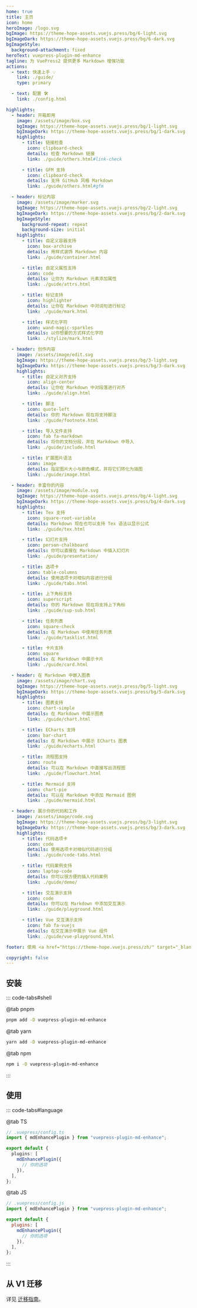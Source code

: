 ```yaml
---
home: true
title: 主页
icon: home
heroImage: /logo.svg
bgImage: https://theme-hope-assets.vuejs.press/bg/6-light.svg
bgImageDark: https://theme-hope-assets.vuejs.press/bg/6-dark.svg
bgImageStyle:
  background-attachment: fixed
heroText: vuepress-plugin-md-enhance
tagline: 为 VuePress2 提供更多 Markdown 增强功能
actions:
  - text: 快速上手 💡
    link: ./guide/
    type: primary

  - text: 配置 🛠
    link: ./config.html

highlights:
  - header: 开箱即用
    image: /assets/image/box.svg
    bgImage: https://theme-hope-assets.vuejs.press/bg/1-light.svg
    bgImageDark: https://theme-hope-assets.vuejs.press/bg/1-dark.svg
    highlights:
      - title: 链接检查
        icon: clipboard-check
        details: 检查 Markdown 链接
        link: ./guide/others.html#link-check

      - title: GFM 支持
        icon: clipboard-check
        details: 支持 GitHub 风格 Markdown
        link: ./guide/others.html#gfm

  - header: 标记内容
    image: /assets/image/marker.svg
    bgImage: https://theme-hope-assets.vuejs.press/bg/2-light.svg
    bgImageDark: https://theme-hope-assets.vuejs.press/bg/2-dark.svg
    bgImageStyle:
      background-repeat: repeat
      background-size: initial
    highlights:
      - title: 自定义容器支持
        icon: box-archive
        details: 用样式装饰 Markdown 内容
        link: ./guide/container.html

      - title: 自定义属性支持
        icon: code
        details: 让你为 Markdown 元素添加属性
        link: ./guide/attrs.html

      - title: 标记支持
        icon: highlighter
        details: 让你在 Markdown 中对词句进行标记
        link: ./guide/mark.html

      - title: 样式化字符
        icon: wand-magic-sparkles
        details: 以你想要的方式样式化字符
        link: ./stylize/mark.html

  - header: 创作内容
    image: /assets/image/edit.svg
    bgImage: https://theme-hope-assets.vuejs.press/bg/3-light.svg
    bgImageDark: https://theme-hope-assets.vuejs.press/bg/3-dark.svg
    highlights:
      - title: 自定义对齐支持
        icon: align-center
        details: 让你在 Markdown 中对段落进行对齐
        link: ./guide/align.html

      - title: 脚注
        icon: quote-left
        details: 你的 Markdown 现在将支持脚注
        link: ./guide/footnote.html

      - title: 导入文件支持
        icon: fab fa-markdown
        details: 将你的文档分段，并在 Markdown 中导入
        link: ./guide/include.html

      - title: 扩展图片语法
        icon: image
        details: 指定图片大小与颜色模式，并将它们转化为插图
        link: ./guide/image.html

  - header: 丰富你的内容
    image: /assets/image/module.svg
    bgImage: https://theme-hope-assets.vuejs.press/bg/4-light.svg
    bgImageDark: https://theme-hope-assets.vuejs.press/bg/4-dark.svg
    highlights:
      - title: Tex 支持
        icon: square-root-variable
        details: Markdown 现在也可以支持 Tex 语法以显示公式
        link: ./guide/tex.html

      - title: 幻灯片支持
        icon: person-chalkboard
        details: 你可以直接在 Markdown 中插入幻灯片
        link: ./guide/presentation/

      - title: 选项卡
        icon: table-columns
        details: 使用选项卡对相似内容进行分组
        link: ./guide/tabs.html

      - title: 上下角标支持
        icon: superscript
        details: 你的 Markdown 现在将支持上下角标
        link: ./guide/sup-sub.html

      - title: 任务列表
        icon: square-check
        details: 在 Markdown 中使用任务列表
        link: ./guide/tasklist.html

      - title: 卡片支持
        icon: square
        details: 在 Markdown 中展示卡片
        link: ./guide/card.html

  - header: 在 Markdown 中嵌入图表
    image: /assets/image/chart.svg
    bgImage: https://theme-hope-assets.vuejs.press/bg/5-light.svg
    bgImageDark: https://theme-hope-assets.vuejs.press/bg/5-dark.svg
    highlights:
      - title: 图表支持
        icon: chart-simple
        details: 在 Markdown 中展示图表
        link: ./guide/chart.html

      - title: ECharts 支持
        icon: bar-chart
        details: 在 Markdown 中展示 ECharts 图表
        link: ./guide/echarts.html

      - title: 流程图支持
        icon: route
        details: 可以在 Markdown 中直接写出流程图
        link: ./guide/flowchart.html

      - title: Mermaid 支持
        icon: chart-pie
        details: 可以在 Markdown 中添加 Mermaid 图例
        link: ./guide/mermaid.html

  - header: 展示你的代码和工作
    image: /assets/image/code.svg
    bgImage: https://theme-hope-assets.vuejs.press/bg/3-light.svg
    bgImageDark: https://theme-hope-assets.vuejs.press/bg/3-dark.svg
    highlights:
      - title: 代码选项卡
        icon: code
        details: 使用选项卡对相似代码进行分组
        link: ./guide/code-tabs.html

      - title: 代码案例支持
        icon: laptop-code
        details: 你可以很方便的插入代码案例
        link: ./guide/demo/

      - title: 交互演示支持
        icon: code
        details: 你可以在 Markdown 中添加交互演示
        link: ./guide/playground.html

      - title: Vue 交互演示支持
        icon: fab fa-vuejs
        details: 在交互演示中展示 Vue 组件
        link: ./guide/vue-playground.html

footer: 使用 <a href="https://theme-hope.vuejs.press/zh/" target="_blank">VuePress Theme Hope</a> 主题 | MIT 协议, 版权所有 © 2019-present Mr.Hope

copyright: false
---
```


## 安装

::: code-tabs#shell

@tab pnpm

```bash
pnpm add -D vuepress-plugin-md-enhance
```

@tab yarn

```bash
yarn add -D vuepress-plugin-md-enhance
```

@tab npm

```bash
npm i -D vuepress-plugin-md-enhance
```

:::

## 使用

::: code-tabs#language

@tab TS

```ts
// .vuepress/config.ts
import { mdEnhancePlugin } from "vuepress-plugin-md-enhance";

export default {
  plugins: [
    mdEnhancePlugin({
      // 你的选项
    }),
  ],
};
```

@tab JS

```js
// .vuepress/config.js
import { mdEnhancePlugin } from "vuepress-plugin-md-enhance";

export default {
  plugins: [
    mdEnhancePlugin({
      // 你的选项
    }),
  ],
};
```

:::

## 从 V1 迁移

详见 [迁移指南](./migration.md)。

<NetlifyBadge alt="通过 Netlify 部署" />

<script setup lang="ts">
import NetlifyBadge from "@NetlifyBadge";
</script>
